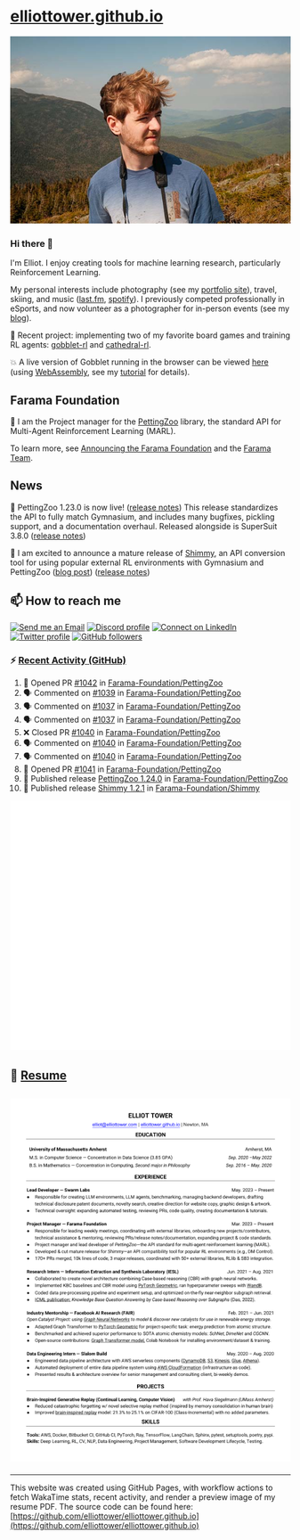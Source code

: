 # [elliottower.github.io](https://github.com/elliottower/elliottower.github.io)

[![A wild Elliot on Mt Washington](https://raw.githubusercontent.com/elliottower/elliottower.github.io/main/src/jpg/DSCF7539-600px.jpg?raw=true)](https://raw.githubusercontent.com/elliottower/elliottower.github.io/main/src/jpg/DSCF7539.jpg?raw=true)

### Hi there 👋

I'm Elliot. I enjoy creating tools for machine learning research, particularly Reinforcement Learning.

My personal interests include photography (see my [portfolio site](https://www.elliottower.com/)), travel, skiing, and music ([last.fm](https://www.last.fm/user/ajsdlfkwer), [spotify](https://open.spotify.com/user/12132818380)). I previously competed professionally in eSports, and now volunteer as a photographer for in-person events (see my [blog](https://www.elliottower.com/stories/?category=events)).

🤖 Recent project: implementing two of my favorite board games and training RL agents: [gobblet-rl](https://github.com/elliottower/gobblet-rl) and [cathedral-rl](https://github.com/elliottower/cathedral-rl). 

💥 A live version of Gobblet running in the browser can be viewed [here](https://elliottower.github.io/gobblet-rl/) (using [WebAssembly](https://webassembly.org/), see my [tutorial](https://github.com/elliottower/gobblet-rl/blob/main/tutorials/WebAssembly/web_assembly.md) for details).

## Farama Foundation

🚀 I am the Project manager for the [PettingZoo](https://github.com/Farama-Foundation/PettingZoo) library, the standard API for Multi-Agent Reinforcement Learning (MARL). 

To learn more, see [Announcing the Farama Foundation](https://farama.org/Announcing-The-Farama-Foundation) and the [Farama Team](https://farama.org/team).

## News

🎉 PettingZoo 1.23.0 is now live! ([release notes](https://github.com/Farama-Foundation/PettingZoo/releases/tag/1.23.0)) This release standardizes the API to fully match Gymnasium, and includes many bugfixes, pickling support, and a documentation overhaul. Released alongside is SuperSuit 3.8.0 ([release notes](https://github.com/Farama-Foundation/SuperSuit/releases/tag/3.8.0)) 

<!-- ![GitHub Release Date](https://img.shields.io/github/release-date/Farama-Foundation/PettingZoo) -->

🎉 I am excited to announce a mature release of [Shimmy](https://github.com/Farama-Foundation/Shimmy), an API conversion tool for using popular external RL environments with Gymnasium and PettingZoo ([blog post](https://farama.org/Announcing-Shimmy)) ([release notes](https://github.com/Farama-Foundation/Shimmy/releases/tag/v1.0.0)) 

## 📫 How to reach me

 [![Send me an Email](https://img.shields.io/badge/email-elliot%40elliottower.com-blue)](mailto:elliot@elliottower.com)
 [![Discord profile](https://img.shields.io/badge/Discord-7289DA?style=flat&logo=discord&logoColor=white)](https://discord.com/users/83091537923145728)
 [![Connect on LinkedIn](https://img.shields.io/badge/--linkedin?label=LinkedIn&logo=LinkedIn&style=social)](https://www.linkedin.com/in/elliot-tower)
 [![Twitter profile](https://img.shields.io/twitter/follow/elliottower?style=social)](https://twitter.com/ElliotTower/)
 [![GitHub followers](https://img.shields.io/github/followers/elliottower?style=social)](https://github.com/elliottower/)

### ⚡ [Recent Activity (GitHub)](https://github.com/elliottower)

<!--START_SECTION:activity-->
1. 💪 Opened PR [#1042](https://github.com/Farama-Foundation/PettingZoo/pull/1042) in [Farama-Foundation/PettingZoo](https://github.com/Farama-Foundation/PettingZoo)
2. 🗣 Commented on [#1039](https://github.com/Farama-Foundation/PettingZoo/issues/1039#issuecomment-1646340049) in [Farama-Foundation/PettingZoo](https://github.com/Farama-Foundation/PettingZoo)
3. 🗣 Commented on [#1037](https://github.com/Farama-Foundation/PettingZoo/pull/1037#issuecomment-1646337391) in [Farama-Foundation/PettingZoo](https://github.com/Farama-Foundation/PettingZoo)
4. 🗣 Commented on [#1037](https://github.com/Farama-Foundation/PettingZoo/pull/1037#issuecomment-1646336989) in [Farama-Foundation/PettingZoo](https://github.com/Farama-Foundation/PettingZoo)
5. ❌ Closed PR [#1040](https://github.com/Farama-Foundation/PettingZoo/pull/1040) in [Farama-Foundation/PettingZoo](https://github.com/Farama-Foundation/PettingZoo)
6. 🗣 Commented on [#1040](https://github.com/Farama-Foundation/PettingZoo/pull/1040#issuecomment-1646336135) in [Farama-Foundation/PettingZoo](https://github.com/Farama-Foundation/PettingZoo)
7. 🗣 Commented on [#1040](https://github.com/Farama-Foundation/PettingZoo/pull/1040#issuecomment-1646335940) in [Farama-Foundation/PettingZoo](https://github.com/Farama-Foundation/PettingZoo)
8. 💪 Opened PR [#1041](https://github.com/Farama-Foundation/PettingZoo/pull/1041) in [Farama-Foundation/PettingZoo](https://github.com/Farama-Foundation/PettingZoo)
9. 🚀 Published release [PettingZoo 1.24.0](https://github.com/Farama-Foundation/PettingZoo/releases/tag/1.24.0) in [Farama-Foundation/PettingZoo](https://github.com/Farama-Foundation/PettingZoo)
10. 🚀 Published release [Shimmy 1.2.1](https://github.com/Farama-Foundation/Shimmy/releases/tag/v1.2.1) in [Farama-Foundation/Shimmy](https://github.com/Farama-Foundation/Shimmy)
<!--END_SECTION:activity-->


<picture>
  <a href="https://metrics.lecoq.io/insights?user=elliottower">
   <img src="/github-metrics.svg" alt="Metrics">
  </a>
</picture>

## 📄 [Resume](https://elliottower.github.io/src/pdf/resume.pdf)

<!-- PDF-TO-MARKDOWN:START -->
![Page 1](src/png/page1.png "Page 1")
---
<!-- PDF-TO-MARKDOWN:END -->

----

This website was created using GitHub Pages, with workflow actions to fetch WakaTime stats, recent activity, and render a preview image of my resume PDF. The source code can be found here: [https://github.com/elliottower/elliottower.github.io](https://github.com/elliottower/elliottower.github.io)
